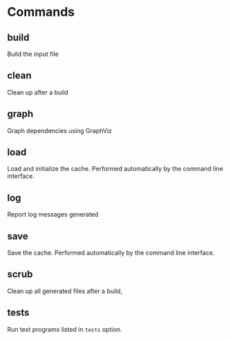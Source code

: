 # Commands

## build

Build the input file

## clean

Clean up after a build

## graph

Graph dependencies using GraphViz

## load

Load and initialize the cache. Performed automatically by the command line
interface.

## log

Report log messages generated

## save

Save the cache. Performed automatically by the command line interface.

## scrub

Clean up all generated files after a build,

## tests

Run test programs listed in `tests` option.
